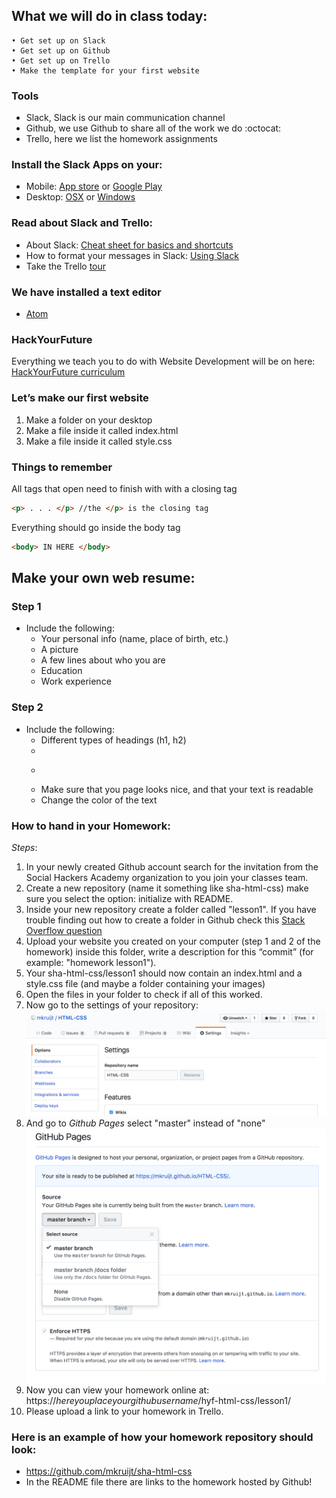 
## What we will do in class today:
```
• Get set up on Slack
• Get set up on Github
• Get set up on Trello
• Make the template for your first website
```


### Tools
- Slack, Slack is our main communication channel
- Github, we use Github to share all of the work we do :octocat:
- Trello, here we list the homework assignments

### Install the Slack Apps on your:
- Mobile: [App store](https://itunes.apple.com/nl/app/slack/id803453959?mt=12) or [Google Play](https://play.google.com/store/apps/details?id=com.Slack&hl=nl)
- Desktop: [OSX](https://slack.com/downloads/osx) or [Windows](https://slack.com/downloads/windows)

### Read about Slack and Trello:
- About Slack: [Cheat sheet for basics and shortcuts](https://get.slack.help/hc/en-us/articles/217626358-Cheat-sheet-for-basics-and-shortcuts)
- How to format your messages in Slack: [Using Slack](https://get.slack.help/hc/en-us/articles/202288908-Format-your-messages)
- Take the Trello [tour](https://trello.com/tour)

### We have installed a text editor
- [Atom](https://atom.io/)

### HackYourFuture
Everything we teach you to do with Website Development will be on here:
[HackYourFuture curriculum](https://github.com/HackYourFuture/curriculum)


### Let’s make our first website
1. Make a folder on your desktop 
2. Make a file inside it called index.html
3. Make a file inside it called style.css

### Things to remember

All tags that open need to finish with with a closing tag
```html
<p> . . . </p> //the </p> is the closing tag
```

Everything should go inside the body tag
```html
<body> IN HERE </body>
```

## Make your own web resume:

### Step 1
- Include the following:
    - Your personal info (name, place of birth, etc.)
    - A picture
    - A few lines about who you are
    - Education
    - Work experience

### Step 2
- Include the following:
    - Different types of headings (h1, h2)
    - <img>
    - <p>
    - Make sure that you page looks nice, and that your text is readable
    - Change the color of the text

### How to hand in your Homework:
_Steps_:
1. In your newly created Github account search for the invitation from the Social Hackers Academy organization to you join your classes team.
2. Create a new repository (name it something like sha-html-css) make sure you select the option: initialize with README.
3. Inside your new repository create a folder called "lesson1". If you have trouble finding out how to create a folder in Github check this [Stack Overflow question](https://stackoverflow.com/questions/18773598/creating-folders-inside-github-com-repo-without-using-git)
4. Upload your website you created on your computer (step 1 and 2 of the homework) inside this folder, write a description for this “commit” (for example: "homework lesson1").
5. Your sha-html-css/lesson1 should now contain an index.html and a style.css file (and maybe a folder containing your images)
6. Open the files in your folder to check if all of this worked.
7. Now go to the settings of your repository:![settings overview](./assets/github_pages1.png)
8. And go to _Github Pages_ select "master" instead of "none"![pages overview](./assets/github_pages2.png)
9. Now you can view your homework online at: https://_hereyouplaceyourgithubusername_/hyf-html-css/lesson1/
10. Please upload a link to your homework in Trello.

### Here is an example of how your homework repository should look:
- https://github.com/mkruijt/sha-html-css
- In the README file there are links to the homework hosted by Github!

